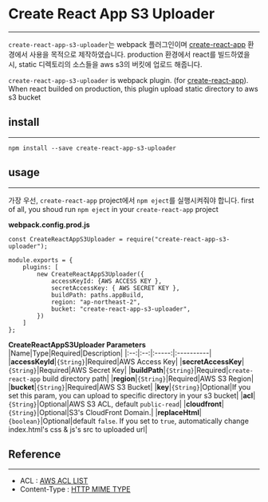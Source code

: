 # Create React App S3 Uploader
---
`create-react-app-s3-uploader`는 webpack 플러그인이며 [create-react-app](https://github.com/facebook/create-react-app) 환경에서 사용을 목적으로 제작하였습니다.
production 환경에서 react를 빌드하였을 시, static 디렉토리의 소스들을 aws s3의 버킷에 업로드 해줍니다.

`create-react-app-s3-uploader` is webpack plugin. (for [create-react-app](https://github.com/facebook/create-react-app)).
When react builded on production, this plugin upload static directory to aws s3 bucket

## install
---
```
npm install --save create-react-app-s3-uploader
```

## usage
---
가장 우선, `create-react-app` project에서 `npm eject`를 실행시켜줘야 합니다.
first of all, you shoud run `npm eject` in your `create-react-app` project

**webpack.config.prod.js**
```
const CreateReactAppS3Uploader = require("create-react-app-s3-uploader");

module.exports = {
    plugins: [
        new CreateReactAppS3Uploader({
            accessKeyId: {AWS ACCESS KEY },
            secretAccessKey: { AWS SECRET KEY },
            buildPath: paths.appBuild,
            region: "ap-northeast-2",
            bucket: "create-react-app-s3-uploader",
        })
    ]
};
```
**CreateReactAppS3Uploader Parameters**
|Name|Type|Required|Description|
|:--:|:--:|:-----:|:----------|
|**accessKeyId**|`{String}`|Required|AWS Access Key|
|**secretAccessKey**|`{String}`|Required|AWS Secret Key|
|**buildPath**|`{String}`|Required|`create-react-app` build directory path|
|**region**|`{String}`|Required|AWS S3 Region|
|**bucket**|`{String}`|Required|AWS S3 Bucket|
|**key**|`{String}`|Optional|If you set this param, you can upload to specific directory in your s3 bucket|
|**acl**|`{String}`|Optional|AWS S3 ACL, default `public-read`|
|**cloudfront**|`{String}`|Optional|S3's CloudFront Domain.|
|**replaceHtml**|`{boolean}`|Optional|default `false`. If you set to `true`, automatically change index.html's css & js's src to uploaded url|

## Reference
---
- ACL : [AWS ACL LIST](https://docs.aws.amazon.com/ko_kr/AmazonS3/latest/dev/acl-overview.html)
- Content-Type : [HTTP MIME TYPE](https://developer.mozilla.org/en-US/docs/Web/HTTP/Basics_of_HTTP/MIME_types/Complete_list_of_MIME_types)
